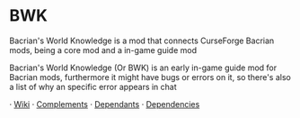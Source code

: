 # BWK
Bacrian's World Knowledge is a mod that connects CurseForge Bacrian mods, being a core mod and a in-game guide mod

Bacrian's World Knowledge (Or BWK) is an early in-game guide mod for Bacrian mods, furthermore it might have bugs or errors on it, so there's also a list of why an specific error appears in chat

· <a href="https://github.com/Bacrian/BWK/wiki">Wiki</a>
· <a href="URL">Complements</a>
· <a href="URL">Dependants</a>
· <a href="URL">Dependencies</a>
